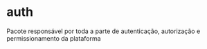 # auth

Pacote responsável por toda a parte de autenticação, autorização e permissionamento da plataforma

